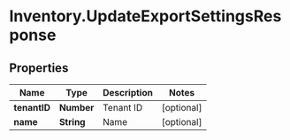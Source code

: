 # Inventory.UpdateExportSettingsResponse

## Properties

Name | Type | Description | Notes
------------ | ------------- | ------------- | -------------
**tenantID** | **Number** | Tenant ID | [optional] 
**name** | **String** | Name | [optional] 


